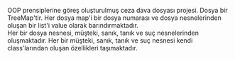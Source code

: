 OOP prensiplerine göreş oluşturulmuş ceza dava dosyası projesi.
Dosya bir TreeMap'tir. Her dosya map'i bir dosya numarası ve dosya nesnelerinden oluşan bir list'i value olarak barındırmaktadır.  
Her bir dosya nesnesi, müşteki, sanık, tanık ve suç nesnelerinden oluşmaktadır. 
Her bir müşteki, sanık, tanık ve suç nesnesi kendi class'larından oluşan özellikleri taşımaktadır.
